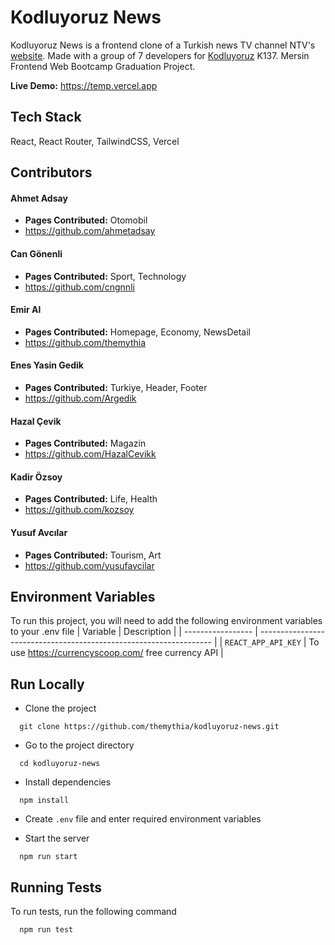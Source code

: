 # Kodluyoruz News

Kodluyoruz News is a frontend clone of a Turkish news TV channel NTV's [website](https://ntv.com.tr). Made with a group of 7 developers for [Kodluyoruz](https://www.kodluyoruz.org/) K137. Mersin Frontend Web Bootcamp Graduation Project.

<!-- Vercel deployment'i yapana kadar gecici link -->

**Live Demo:** https://temp.vercel.app

## Tech Stack

React, React Router, TailwindCSS, Vercel

## Contributors

#### Ahmet Adsay

- **Pages Contributed:** Otomobil
- https://github.com/ahmetadsay

#### Can Gönenli

- **Pages Contributed:** Sport, Technology
- https://github.com/cngnnli

#### Emir Al

- **Pages Contributed:** Homepage, Economy, NewsDetail
- https://github.com/themythia

#### Enes Yasin Gedik

- **Pages Contributed:** Turkiye, Header, Footer
- https://github.com/Argedik

#### Hazal Çevik

- **Pages Contributed:** Magazin
- https://github.com/HazalCevikk

#### Kadir Özsoy

- **Pages Contributed:** Life, Health
- https://github.com/kozsoy

#### Yusuf Avcılar

- **Pages Contributed:** Tourism, Art
- https://github.com/yusufavcilar

## Environment Variables

To run this project, you will need to add the following environment variables to your .env file
| Variable | Description |
| ----------------- | ------------------------------------------------------------------ |
| `REACT_APP_API_KEY` | To use https://currencyscoop.com/ free currency API |

## Run Locally

- Clone the project

```
  git clone https://github.com/themythia/kodluyoruz-news.git
```

- Go to the project directory

```
  cd kodluyoruz-news
```

- Install dependencies

```
  npm install
```

- Create `.env` file and enter required environment variables

- Start the server

```
  npm run start
```

## Running Tests

To run tests, run the following command

```
  npm run test
```

